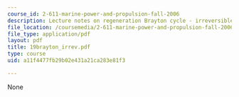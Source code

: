 ```yaml
---
course_id: 2-611-marine-power-and-propulsion-fall-2006
description: Lecture notes on regeneration Brayton cycle - irreversible.
file_location: /coursemedia/2-611-marine-power-and-propulsion-fall-2006/a11f4477fb29b02e431a21ca283e81f3_19brayton_irrev.pdf
file_type: application/pdf
layout: pdf
title: 19brayton_irrev.pdf
type: course
uid: a11f4477fb29b02e431a21ca283e81f3

---
```

None